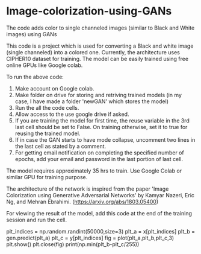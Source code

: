 # Image-colorization-using-GANs
The code adds color to single channeled images (similar to Black and White images) using GANs 

This code is a project which is used for converting a Black and white image (single channeled) into a colored one. Currently, the architecture uses CIPHER10 dataset for training. The model can be easily trained using free online GPUs like Google colab.

To run the above code:
1.  Make account on Google colab.
2.  Make folder on drive for storing and retriving trained models (in my case, I have made a folder 'newGAN' which stores the model)
3.  Run the all the code cells.
4.  Allow access to the use google drive if asked.
5.  If you are training the model for first time, the reuse variable in the 3rd last cell should be set to False. On training         otherwise, set it to true for reusing the trained model.
6.  If in case the GAN starts to have mode collapse, uncomment two lines in the last cell as stated by a comment.
7.  For getting email notification on completing the specified number of epochs, add your email and password in the last portion of           last cell.


The model requires approximately 35 hrs to train. Use Google Colab or similar GPU for training purpose.


The architecture of the network is inspired from the paper 'Image Colorization using Generative Adversarial Networks' by Kamyar Nazeri, Eric Ng, and Mehran Ebrahimi. (https://arxiv.org/abs/1803.05400)

For viewing the result of the model, add this code at the end of the training session and run the cell.

plt_indices = np.random.randint(50000,size=3)
plt_a = x[plt_indices]
plt_b = gen.predict(plt_a)
plt_c = y[plt_indices]
fig = plot(plt_a,plt_b,plt_c,3)
plt.show()
plt.close(fig)
print(np.min(plt_b-plt_c/255))








